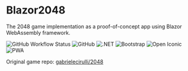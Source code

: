 # Blazor2048
The 2048 game implementation as a proof-of-concept app using Blazor WebAssembly framework.

![GitHub Workflow Status](https://img.shields.io/github/workflow/status/MustafaNesin/Blazor2048/DeployBlazorAppToGitHubPages)
![GitHub](https://img.shields.io/github/license/MustafaNesin/Blazor2048)
![.NET](https://img.shields.io/badge/.NET-v5.0-brightgreen)
![Bootstrap](https://img.shields.io/badge/Bootstrap-v4.3.1-blueviolet)
![Open Iconic](https://img.shields.io/badge/Open%20Iconic-v1.1.1-red)
![PWA](https://shields.io/badge/-PWA-blue)

Original game repo: [gabrielecirulli/2048](https://github.com/gabrielecirulli/2048/)
